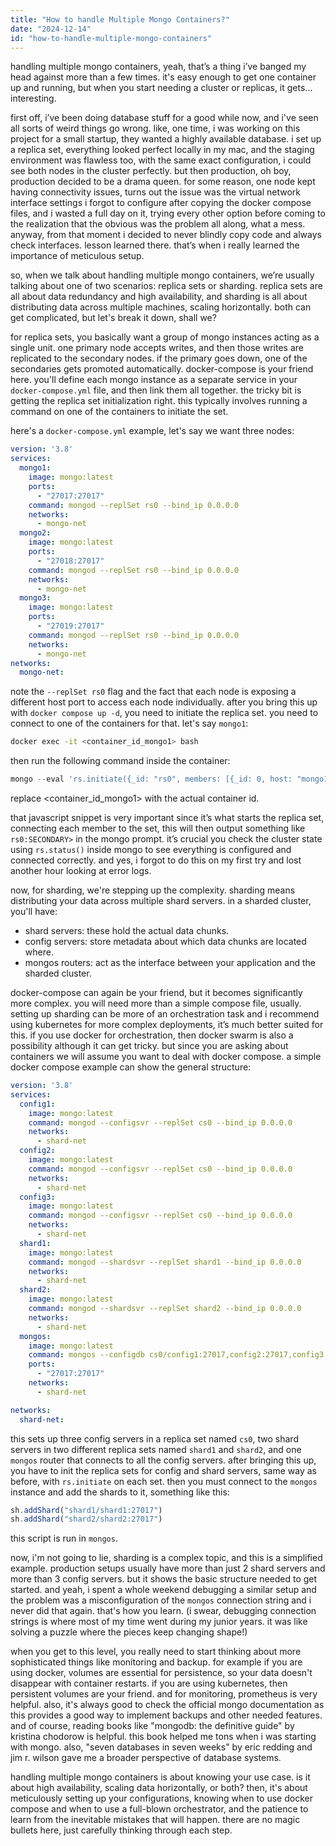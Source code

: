 ```yaml
---
title: "How to handle Multiple Mongo Containers?"
date: "2024-12-14"
id: "how-to-handle-multiple-mongo-containers"
---
```


handling multiple mongo containers, yeah, that’s a thing i’ve banged my head against more than a few times. it's easy enough to get one container up and running, but when you start needing a cluster or replicas, it gets... interesting.

first off, i’ve been doing database stuff for a good while now, and i've seen all sorts of weird things go wrong. like, one time, i was working on this project for a small startup, they wanted a highly available database. i set up a replica set, everything looked perfect locally in my mac, and the staging environment was flawless too, with the same exact configuration, i could see both nodes in the cluster perfectly. but then production, oh boy, production decided to be a drama queen. for some reason, one node kept having connectivity issues, turns out the issue was the virtual network interface settings i forgot to configure after copying the docker compose files, and i wasted a full day on it, trying every other option before coming to the realization that the obvious was the problem all along, what a mess. anyway, from that moment i decided to never blindly copy code and always check interfaces. lesson learned there. that’s when i really learned the importance of meticulous setup.

so, when we talk about handling multiple mongo containers, we’re usually talking about one of two scenarios: replica sets or sharding. replica sets are all about data redundancy and high availability, and sharding is all about distributing data across multiple machines, scaling horizontally. both can get complicated, but let's break it down, shall we?

for replica sets, you basically want a group of mongo instances acting as a single unit. one primary node accepts writes, and then those writes are replicated to the secondary nodes. if the primary goes down, one of the secondaries gets promoted automatically. docker-compose is your friend here. you'll define each mongo instance as a separate service in your `docker-compose.yml` file, and then link them all together. the tricky bit is getting the replica set initialization right. this typically involves running a command on one of the containers to initiate the set.

here's a `docker-compose.yml` example, let's say we want three nodes:

```yaml
version: '3.8'
services:
  mongo1:
    image: mongo:latest
    ports:
      - "27017:27017"
    command: mongod --replSet rs0 --bind_ip 0.0.0.0
    networks:
      - mongo-net
  mongo2:
    image: mongo:latest
    ports:
      - "27018:27017"
    command: mongod --replSet rs0 --bind_ip 0.0.0.0
    networks:
      - mongo-net
  mongo3:
    image: mongo:latest
    ports:
      - "27019:27017"
    command: mongod --replSet rs0 --bind_ip 0.0.0.0
    networks:
      - mongo-net
networks:
  mongo-net:
```

note the `--replSet rs0` flag and the fact that each node is exposing a different host port to access each node individually. after you bring this up with `docker compose up -d`, you need to initiate the replica set. you need to connect to one of the containers for that. let's say `mongo1`:

```bash
docker exec -it <container_id_mongo1> bash
```

then run the following command inside the container:

```javascript
mongo --eval 'rs.initiate({_id: "rs0", members: [{_id: 0, host: "mongo1:27017"}, {_id: 1, host: "mongo2:27017"}, {_id: 2, host: "mongo3:27017"}]})'
```

replace <container_id_mongo1> with the actual container id.

that javascript snippet is very important since it’s what starts the replica set, connecting each member to the set, this will then output something like `rs0:SECONDARY>` in the mongo prompt. it’s crucial you check the cluster state using `rs.status()` inside mongo to see everything is configured and connected correctly. and yes, i forgot to do this on my first try and lost another hour looking at error logs.

now, for sharding, we're stepping up the complexity. sharding means distributing your data across multiple shard servers. in a sharded cluster, you'll have:

*   shard servers: these hold the actual data chunks.
*   config servers: store metadata about which data chunks are located where.
*   mongos routers: act as the interface between your application and the sharded cluster.

docker-compose can again be your friend, but it becomes significantly more complex. you will need more than a simple compose file, usually. setting up sharding can be more of an orchestration task and i recommend using kubernetes for more complex deployments, it’s much better suited for this. if you use docker for orchestration, then docker swarm is also a possibility although it can get tricky. but since you are asking about containers we will assume you want to deal with docker compose. a simple docker compose example can show the general structure:

```yaml
version: '3.8'
services:
  config1:
    image: mongo:latest
    command: mongod --configsvr --replSet cs0 --bind_ip 0.0.0.0
    networks:
      - shard-net
  config2:
    image: mongo:latest
    command: mongod --configsvr --replSet cs0 --bind_ip 0.0.0.0
    networks:
      - shard-net
  config3:
    image: mongo:latest
    command: mongod --configsvr --replSet cs0 --bind_ip 0.0.0.0
    networks:
      - shard-net
  shard1:
    image: mongo:latest
    command: mongod --shardsvr --replSet shard1 --bind_ip 0.0.0.0
    networks:
      - shard-net
  shard2:
    image: mongo:latest
    command: mongod --shardsvr --replSet shard2 --bind_ip 0.0.0.0
    networks:
      - shard-net
  mongos:
    image: mongo:latest
    command: mongos --configdb cs0/config1:27017,config2:27017,config3:27017 --bind_ip 0.0.0.0
    ports:
      - "27017:27017"
    networks:
      - shard-net

networks:
  shard-net:
```

this sets up three config servers in a replica set named `cs0`, two shard servers in two different replica sets named `shard1` and `shard2`, and one `mongos` router that connects to all the config servers. after bringing this up, you have to init the replica sets for config and shard servers, same way as before, with `rs.initiate` on each set. then you must connect to the `mongos` instance and add the shards to it, something like this:

```javascript
sh.addShard("shard1/shard1:27017")
sh.addShard("shard2/shard2:27017")
```

this script is run in `mongos`.

now, i'm not going to lie, sharding is a complex topic, and this is a simplified example. production setups usually have more than just 2 shard servers and more than 3 config servers. but it shows the basic structure needed to get started. and yeah, i spent a whole weekend debugging a similar setup and the problem was a misconfiguration of the `mongos` connection string and i never did that again. that's how you learn. (i swear, debugging connection strings is where most of my time went during my junior years. it was like solving a puzzle where the pieces keep changing shape!)

when you get to this level, you really need to start thinking about more sophisticated things like monitoring and backup. for example if you are using docker, volumes are essential for persistence, so your data doesn't disappear with container restarts. if you are using kubernetes, then persistent volumes are your friend. and for monitoring, prometheus is very helpful. also, it's always good to check the official mongo documentation as this provides a good way to implement backups and other needed features. and of course, reading books like "mongodb: the definitive guide" by kristina chodorow is helpful. this book helped me tons when i was starting with mongo. also, "seven databases in seven weeks" by eric redding and jim r. wilson gave me a broader perspective of database systems.

handling multiple mongo containers is about knowing your use case. is it about high availability, scaling data horizontally, or both? then, it's about meticulously setting up your configurations, knowing when to use docker compose and when to use a full-blown orchestrator, and the patience to learn from the inevitable mistakes that will happen. there are no magic bullets here, just carefully thinking through each step.
